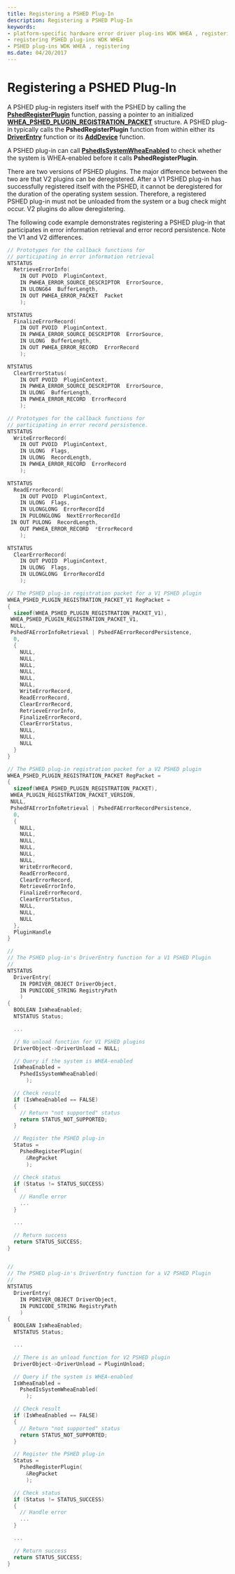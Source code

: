 ```yaml
---
title: Registering a PSHED Plug-In
description: Registering a PSHED Plug-In
keywords:
- platform-specific hardware error driver plug-ins WDK WHEA , registering
- registering PSHED plug-ins WDK WHEA
- PSHED plug-ins WDK WHEA , registering
ms.date: 04/20/2017
---
```


# Registering a PSHED Plug-In


A PSHED plug-in registers itself with the PSHED by calling the [**PshedRegisterPlugin**](/windows-hardware/drivers/ddi/ntddk/nf-ntddk-pshedregisterplugin) function, passing a pointer to an initialized [**WHEA\_PSHED\_PLUGIN\_REGISTRATION\_PACKET**](/windows-hardware/drivers/ddi/ntddk/ns-ntddk-_whea_pshed_plugin_registration_packet) structure. A PSHED plug-in typically calls the **PshedRegisterPlugin** function from within either its [**DriverEntry**](/windows-hardware/drivers/ddi/wdm/nc-wdm-driver_initialize) function or its [**AddDevice**](/windows-hardware/drivers/ddi/wdm/nc-wdm-driver_add_device) function.

A PSHED plug-in can call [**PshedIsSystemWheaEnabled**](/windows-hardware/drivers/ddi/ntddk/nf-ntddk-pshedissystemwheaenabled) to check whether the system is WHEA-enabled before it calls **PshedRegisterPlugin**.

There are two versions of PSHED plugins. The major difference between the two are that V2 plugins can be deregistered. After a V1 PSHED plug-in has successfully registered itself with the PSHED, it cannot be deregistered for the duration of the operating system session. Therefore, a registered PSHED plug-in must not be unloaded from the system or a bug check might occur. V2 plugins do allow deregistering. 

The following code example demonstrates registering a PSHED plug-in that participates in error information retrieval and error record persistence. Note the V1 and V2 differences.

```cpp
// Prototypes for the callback functions for
// participating in error information retrieval
NTSTATUS
  RetrieveErrorInfo(
    IN OUT PVOID  PluginContext,
    IN PWHEA_ERROR_SOURCE_DESCRIPTOR  ErrorSource,
    IN ULONG64  BufferLength,
    IN OUT PWHEA_ERROR_PACKET  Packet
    );

NTSTATUS
  FinalizeErrorRecord(
    IN OUT PVOID  PluginContext,
    IN PWHEA_ERROR_SOURCE_DESCRIPTOR  ErrorSource,
    IN ULONG  BufferLength,
    IN OUT PWHEA_ERROR_RECORD  ErrorRecord
    );

NTSTATUS
  ClearErrorStatus(
    IN OUT PVOID  PluginContext,
    IN PWHEA_ERROR_SOURCE_DESCRIPTOR  ErrorSource,
    IN ULONG  BufferLength,
    IN PWHEA_ERROR_RECORD  ErrorRecord
    );

// Prototypes for the callback functions for
// participating in error record persistence.
NTSTATUS
  WriteErrorRecord(
    IN OUT PVOID  PluginContext,
    IN ULONG  Flags,
    IN ULONG  RecordLength,
    IN PWHEA_ERROR_RECORD  ErrorRecord
    );

NTSTATUS
  ReadErrorRecord(
    IN OUT PVOID  PluginContext,
    IN ULONG  Flags,
    IN ULONGLONG  ErrorRecordId
    IN PULONGLONG  NextErrorRecordId
 IN OUT PULONG  RecordLength,
    OUT PWHEA_ERROR_RECORD  *ErrorRecord
    );

NTSTATUS
  ClearErrorRecord(
    IN OUT PVOID  PluginContext,
    IN ULONG  Flags,
    IN ULONGLONG  ErrorRecordId
    );

// The PSHED plug-in registration packet for a V1 PSHED plugin
WHEA_PSHED_PLUGIN_REGISTRATION_PACKET_V1 RegPacket =
{
  sizeof(WHEA_PSHED_PLUGIN_REGISTRATION_PACKET_V1),
 WHEA_PSHED_PLUGIN_REGISTRATION_PACKET_V1,
 NULL,
 PshedFAErrorInfoRetrieval | PshedFAErrorRecordPersistence,
  0,
  {
    NULL,
    NULL,
    NULL,
    NULL,
    NULL,
    NULL,
    WriteErrorRecord,
    ReadErrorRecord,
    ClearErrorRecord,
    RetrieveErrorInfo,
    FinalizeErrorRecord,
    ClearErrorStatus,
    NULL,
    NULL,
    NULL
  }
}

// The PSHED plug-in registration packet for a V2 PSHED plugin
WHEA_PSHED_PLUGIN_REGISTRATION_PACKET RegPacket =
{
  sizeof(WHEA_PSHED_PLUGIN_REGISTRATION_PACKET),
 WHEA_PLUGIN_REGISTRATION_PACKET_VERSION,
 NULL,
 PshedFAErrorInfoRetrieval | PshedFAErrorRecordPersistence,
  0,
  {
    NULL,
    NULL,
    NULL,
    NULL,
    NULL,
    NULL,
    WriteErrorRecord,
    ReadErrorRecord,
    ClearErrorRecord,
    RetrieveErrorInfo,
    FinalizeErrorRecord,
    ClearErrorStatus,
    NULL,
    NULL,
    NULL
  },
  PluginHandle
}

//
// The PSHED plug-in's DriverEntry function for a V1 PSHED Plugin
//
NTSTATUS
  DriverEntry(
    IN PDRIVER_OBJECT DriverObject,
    IN PUNICODE_STRING RegistryPath
    )
{
  BOOLEAN IsWheaEnabled;
  NTSTATUS Status;

  ...

  // No unload function for V1 PSHED plugins
  DriverObject->DriverUnload = NULL;

  // Query if the system is WHEA-enabled
  IsWheaEnabled =
    PshedIsSystemWheaEnabled(
      );

  // Check result
  if (IsWheaEnabled == FALSE)
  {
    // Return "not supported" status
    return STATUS_NOT_SUPPORTED;
  }

  // Register the PSHED plug-in
  Status =
    PshedRegisterPlugin(
      &RegPacket
      );

  // Check status
  if (Status != STATUS_SUCCESS)
  {
    // Handle error
    ...
  }

  ...

  // Return success
  return STATUS_SUCCESS;
}


//
// The PSHED plug-in's DriverEntry function for a V2 PSHED Plugin
//
NTSTATUS
  DriverEntry(
    IN PDRIVER_OBJECT DriverObject,
    IN PUNICODE_STRING RegistryPath
    )
{
  BOOLEAN IsWheaEnabled;
  NTSTATUS Status;

  ...

  // There is an unload function for V2 PSHED plugin
  DriverObject->DriverUnload = PluginUnload;

  // Query if the system is WHEA-enabled
  IsWheaEnabled =
    PshedIsSystemWheaEnabled(
      );

  // Check result
  if (IsWheaEnabled == FALSE)
  {
    // Return "not supported" status
    return STATUS_NOT_SUPPORTED;
  }

  // Register the PSHED plug-in
  Status =
    PshedRegisterPlugin(
      &RegPacket
      );

  // Check status
  if (Status != STATUS_SUCCESS)
  {
    // Handle error
    ...
  }

  ...

  // Return success
  return STATUS_SUCCESS;
}
```
